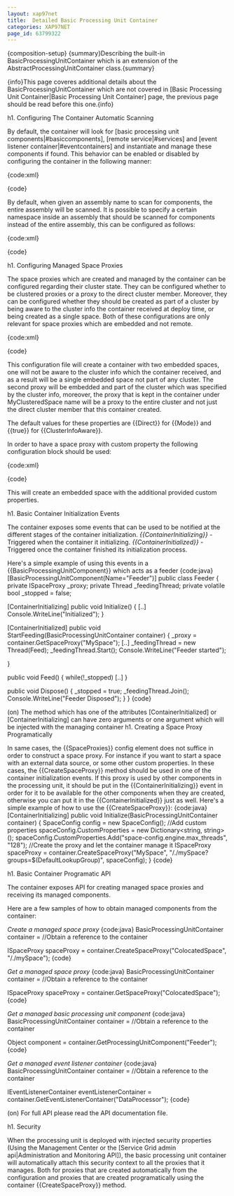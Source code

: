 ```yaml
---
layout: xap97net
title:  Detailed Basic Processing Unit Container
categories: XAP97NET
page_id: 63799322
---
```


{composition-setup}
{summary}Describing the built-in BasicProcessingUnitContainer which is an extension of the AbstractProcessingUnitContainer class.{summary}


{info}This page coveres additional details about the BasicProcessingUnitContainer which are not covered in [Basic Processing Unit Container|Basic Processing Unit Container] page, the previous page should be read before this one.{info}

h1. Configuring The Container Automatic Scanning

By default, the container will look for [basic processing unit components|#basiccomponents], [remote service|#services] and [event listener container|#eventcontainers] and instantiate and manage these components if found. This behavior can be enabled or disabled by configuring the container in the following manner:

{code:xml}
<?xml version="1.0" encoding="utf-8" ?>
<configuration>
  <configSections>
    <section name="GigaSpaces.XAP" type="GigaSpaces.XAP.Configuration.GigaSpacesXAPConfiguration, GigaSpaces.Core"/>
  </configSections>
  <GigaSpaces.XAP>
    <ProcessingUnitContainer Type="GigaSpaces.XAP.ProcessingUnit.Containers.BasicContainer.BasicProcessingUnitContainer, GigaSpaces.Core"/>
      <BasicContainer ScanRemotingServices="false" ScanBasicComponents="false" ScanEventContainer="false">
      </BasicContainer>
  </GigaSpaces.XAP>
</configuration>
{code}

By default, when given an assembly name to scan for components, the entire assembly will be scanned. It is possible to specify a certain namespace inside an assembly that should be scanned for components instead of the entire assembly, this can be configured as follows:

{code:xml}
<?xml version="1.0" encoding="utf-8" ?>
<configuration>
  <configSections>
    <section name="GigaSpaces.XAP" type="GigaSpaces.XAP.Configuration.GigaSpacesXAPConfiguration, GigaSpaces.Core"/>
  </configSections>
  <GigaSpaces.XAP>
    <ProcessingUnitContainer Type="GigaSpaces.XAP.ProcessingUnit.Containers.BasicContainer.BasicProcessingUnitContainer, GigaSpaces.Core"/>
      <BasicContainer>
        <ScanAssemblies>
          <add AssemblyName="MyAssembly", NameSpace="MyNameSpace1"/>
          <add AssemblyName="MyAssembly", NameSpace="MyNameSpace2"/>
        </ScanAssemblies>
      </BasicContainer>
  </GigaSpaces.XAP>
</configuration>
{code}

h1. Configuring Managed Space Proxies

The space proxies which are created and managed by the container can be configured regarding their cluster state.
They can be configured whether to be clustered proxies or a proxy to the direct cluster member. Moreover, they can be configured whether they should be created as part of a cluster by being aware to the cluster info the container received at deploy time, or being created as a single space. Both of these configurations are only relevant for space proxies which are embedded and not remote.

{code:xml}
<?xml version="1.0" encoding="utf-8" ?>
<configuration>
  <configSections>
    <section name="GigaSpaces.XAP" type="GigaSpaces.XAP.Configuration.GigaSpacesXAPConfiguration, GigaSpaces.Core"/>
  </configSections>
  <GigaSpaces.XAP>
    <ProcessingUnitContainer Type="GigaSpaces.XAP.ProcessingUnit.Containers.BasicContainer.BasicProcessingUnitContainer, GigaSpaces.Core"/>
      <BasicContainer>
        <SpaceProxies>
          <add Name="MySpace" Url="/./mySpace" ClusterInfoAware="false"/>
          <add Name="MyClusteredSpace" Url="/./myClusteredProxy" Mode="Clustered"/>
        </SpaceProxies>
      </BasicContainer>
  </GigaSpaces.XAP>
</configuration>
{code}

This configuration file will create a container with two embedded spaces, one will not be aware to the cluster info which the container received, and as a result will be a single embedded space not part of any cluster.
The second proxy will be embedded and part of the cluster which was specified by the cluster info, moreover, the proxy that is kept in the container under MyClusteredSpace name will be a proxy to the entire cluster and not just the direct cluster member that this container created.

The default values for these properties are {{Direct}} for {{Mode}} and {{true}} for {{ClusterInfoAware}}.

In order to have a space proxy with custom property the following configuration block should be used:

{code:xml}
<?xml version="1.0" encoding="utf-8" ?>
<configuration>
  <configSections>
    <section name="GigaSpaces.XAP" type="GigaSpaces.XAP.Configuration.GigaSpacesXAPConfiguration, GigaSpaces.Core"/>
  </configSections>
  <GigaSpaces.XAP>
    <ProcessingUnitContainer Type="GigaSpaces.XAP.ProcessingUnit.Containers.BasicContainer.BasicProcessingUnitContainer, GigaSpaces.Core"/>
      <BasicContainer>
        <SpaceProxies>
          <add Name="MySpaceWithCustom" Url="/./mySpaceWithCustom">
            <Properties>
              <add Name="space-config.engine.cache_policy" Value="0"/>
              <add Name="space-config.engine.cache_size" Value="100"/>
            </Properties>
          </add>
        </SpaceProxies>
      </BasicContainer>
  </GigaSpaces.XAP>
</configuration>
{code}

This will create an embedded space with the additional provided custom properties.

h1. Basic Container Initialization Events

The container exposes some events that can be used to be notified at the different stages of the container initialization.
*{{ContainerInitializing}}* - Triggered when the container it initializing.
*{{ContainerInitialized}}* - Triggered once the container finished its initialization process.

Here's a simple example of using this events in a {{BasicProcessingUnitComponent}} which acts as a feeder
{code:java}
[BasicProcessingUnitComponent(Name="Feeder")]
public class Feeder
{
  private ISpaceProxy _proxy;
  private Thread _feedingThread;
  private volatile bool _stopped = false;

  [ContainerInitializing]
  public void Initialize()
  {
    [..]
    Console.WriteLine("Initialized");
  }

  [ContainerInitialized]
  public void StartFeeding(BasicProcessingUnitContainer container)
  {
    _proxy = container.GetSpaceProxy("MySpace");
    [..]
    _feedingThread = new Thread(Feed);
    _feedingThread.Start();
    Console.WriteLine("Feeder started");

  }

  public void Feed()
  {
    while(!_stopped)
    [..]
  }

  public void Dispose()
  {
    _stopped = true;
    _feedingThread.Join();
    Console.WriteLine("Feeder Disposed");
  }
}
{code}

(on) The method which has one of the attributes \[ContainerInitialized\] or \[ContainerInitializing\] can have zero arguments or one argument which will be injected with the managing container
h1. Creating a Space Proxy Programatically

In same cases, the {{SpaceProxies}} config element does not suffice in order to construct a space proxy. For instance if you want to start a space with an external data source, or some other custom properties. In these cases, the {{CreateSpaceProxy}} method should be used in one of the container initialization events. If this proxy is used by other components in the processing unit, it should be put in the {{ContainerInitializing}} event in order for it to be available for the other components when they are created, otherwise you can put it in the {{ContainerInitialized}} just as well. Here's a simple example of how to use the {{CreateSpaceProxy}}:
{code:java}
[ContainerInitializing]
public void Initialize(BasicProcessingUnitContainer container)
{
  SpaceConfig config = new SpaceConfig();
  //Add custom properties
  spaceConfig.CustomProperties = new Dictionary<string, string>();
  spaceConfig.CustomProperties.Add("space-config.engine.max_threads", "128");
  //Create the proxy and let the container manage it
  ISpaceProxy spaceProxy = container.CreateSpaceProxy("MySpace", "/./mySpace?groups=$(DefaultLookupGroup)", spaceConfig);
}
{code}

h1. Basic Container Programatic API

The container exposes API for creating managed space proxies and receiving its managed components.

Here are a few samples of how to obtain managed components from the container:

*Create a managed space proxy*
{code:java}
BasicProcessingUnitContainer container = //Obtain a reference to the container

ISpaceProxy spaceProxy = container.CreateSpaceProxy("ColocatedSpace", "/./mySpace");
{code}

*Get a managed space proxy*
{code:java}
BasicProcessingUnitContainer container = //Obtain a reference to the container

ISpaceProxy spaceProxy = container.GetSpaceProxy("ColocatedSpace");
{code}

*Get a managed basic processing unit component*
{code:java}
BasicProcessingUnitContainer container = //Obtain a reference to the container

Object component = container.GetProcessingUnitComponent("Feeder");
{code}

*Get a managed event listener container*
{code:java}
BasicProcessingUnitContainer container = //Obtain a reference to the container

IEventListenerContainer<Data> eventListenerContainer = container.GetEventListenerContainer<Data>("DataProcessor");
{code}

(on) For full API please read the API documentation file.

h1. Security

When the processing unit is deployed with injected security properties (Using the Management Center or the [Service Grid admin api|Administration and Monitoring API]), the basic processing unit container will automatically attach this security context to all the proxies that it manages. Both for proxies that are created automatically from the configuration and proxies that are created programatically using the container {{CreateSpaceProxy}} method.
